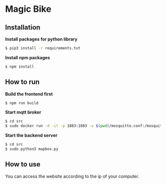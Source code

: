 # Magic Bike

## Installation

**Install packages for python library**

```bash
$ pip3 install -r requirements.txt
```

**Install npm packages**

```bash
$ npm install
```

## How to run

**Build the frontend first**

```bash
$ npm run build
```

**Start mqtt broker**

```bash
$ cd src
$ sudo docker run -d -it -p 1883:1883 -v $(pwd)/mosquitto.conf:/mosquitto/config/
```

**Start the backend server**

```bash
$ cd src
$ sudo python3 mapbox.py
```

## How to use

You can access the website according to the ip of your computer.
